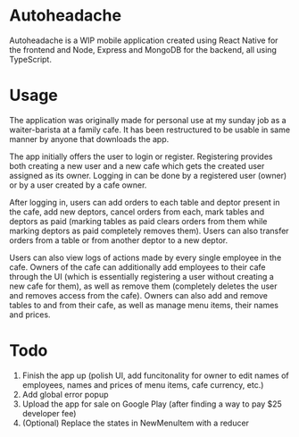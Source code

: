 # Autoheadache

Autoheadache is a WIP mobile application created using React Native for the frontend and Node, Express and MongoDB for the backend, all using TypeScript.

# Usage

The application was originally made for personal use at my sunday job as a waiter-barista at a family cafe. It has been restructured to be usable in same manner by anyone that downloads the app.

The app initially offers the user to login or register. Registering provides both creating a new user and a new cafe which gets the created user assigned as its owner. Logging in can be done by a registered user (owner) or by a user created by a cafe owner.

After logging in, users can add orders to each table and deptor present in the cafe, add new deptors, cancel orders from each, mark tables and deptors as paid (marking tables as paid clears orders from them while marking deptors as paid completely removes them). Users can also transfer orders from a table or from another deptor to a new deptor.

Users can also view logs of actions made by every single employee in the cafe. Owners of the cafe can additionally add employees to their cafe through the UI (which is essentially registering a user without creating a new cafe for them), as well as remove them (completely deletes the user and removes access from the cafe). Owners can also add and remove tables to and from their cafe, as well as manage menu items, their names and prices.

# Todo

1. Finish the app up (polish UI, add funcitonality for owner to edit names of employees, names and prices of menu items, cafe currency, etc.)
2. Add global error popup
3. Upload the app for sale on Google Play (after finding a way to pay $25 developer fee)
4. (Optional) Replace the states in NewMenuItem with a reducer
